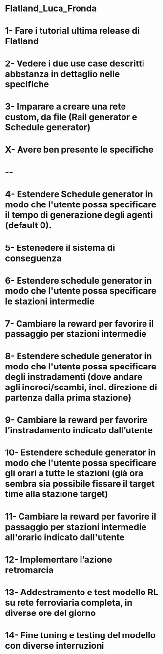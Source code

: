 # Flatland_Luca_Fronda
# 1- Fare i tutorial ultima release di Flatland
# 2- Vedere i due use case descritti abbstanza in dettaglio nelle specifiche
# 3- Imparare a creare una rete custom, da file (Rail generator e Schedule generator)
# X- Avere ben presente le specifiche
# --
# 4- Estendere Schedule generator in modo che l'utente possa specificare il tempo di generazione degli agenti (default 0).
# 5- Estenedere il sistema di conseguenza
# 6- Estendere schedule generator in modo che l'utente possa specificare le stazioni intermedie
# 7- Cambiare la reward per favorire il passaggio per stazioni intermedie
# 8- Estendere schedule generator in modo che l'utente possa specificare degli instradamenti (dove andare agli incroci/scambi, incl. direzione di partenza dalla prima stazione)
# 9- Cambiare la reward per favorire l’instradamento indicato dall’utente
# 10- Estendere schedule generator in modo che l'utente possa specificare gli orari a tutte le stazioni (già ora sembra sia possibile fissare il target time alla stazione target)
# 11- Cambiare la reward per favorire il passaggio per stazioni intermedie all'orario indicato dall'utente
# 12- Implementare l’azione retromarcia
# 13- Addestramento e test modello RL su rete ferroviaria completa, in diverse ore del giorno
# 14- Fine tuning e testing del modello con diverse interruzioni
